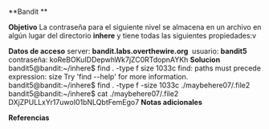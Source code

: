 **Bandit **

**Objetivo**
La contraseña para el siguiente nivel se almacena en un archivo en algún lugar del directorio **inhere** y tiene todas las siguientes propiedades:v

**Datos de acceso**
server: **bandit.labs.overthewire.org** 
usuario: **bandit5**
contraseña: koReBOKuIDDepwhWk7jZC0RTdopnAYKh
**Solucion**
bandit5@bandit:~/inhere$ find . -type f size 1033c
find: paths must precede expression: size
Try 'find --help' for more information.
bandit5@bandit:~/inhere$ find . -type f -size 1033c
./maybehere07/.file2
bandit5@bandit:~/inhere$ cat ./maybehere07/.file2
DXjZPULLxYr17uwoI01bNLQbtFemEgo7
**Notas adicionales** 

**Referencias** 
